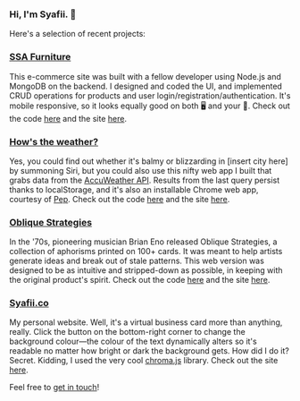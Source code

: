 ### Hi, I'm Syafii. 👋

Here's a selection of recent projects:

<h3><a href="https://ssa-furniture.herokuapp.com" target="_blank">SSA Furniture</a></h3>
  
This e-commerce site was built with a fellow developer using Node.js and MongoDB on the backend. I designed and coded the UI, and implemented CRUD operations for products and user login/registration/authentication. It's mobile responsive, so it looks equally good on both 🖥️ and your 📱. Check out the code <a href="https://github.com/ghsyafii/ssa-furniture" target="_blank">here</a> and the site <a href="https://ssa-furniture.herokuapp.com" target="_blank">here</a>.

<h3><a href="https://wither-the-weather.netlify.app">How's the weather?</a></h3>

Yes, you could find out whether it's balmy or blizzarding in [insert city here] by summoning Siri, but you could also use this nifty web app I built that grabs data from the <a href="https://developer.accuweather.com">AccuWeather API</a>. Results from the last query persist thanks to localStorage, and it's also an installable Chrome web app, courtesy of <a href="https://pep.dev">Pep</a>. Check out the code <a href="https://github.com/ghsyafii/city-weather" target="_blank">here</a> and the site <a href="https://wither-the-weather.netlify.app">here</a>.

<h3><a href="https://ob-strat.netlify.app" target="_blank">Oblique Strategies</a></h1>

In the '70s, pioneering musician Brian Eno released Oblique Strategies, a collection of aphorisms printed on 100+ cards. It was meant to help artists generate ideas and break out of stale patterns. This web version was designed to be as intuitive and stripped-down as possible, in keeping with the original product's spirit. Check out the code <a href="https://github.com/ghsyafii/oblique-strategies" target="_blank">here</a> and the site <a href="https://ob-strat.netlify.app" target="_blank">here</a>.

<h3><a href="https://syafii.co">Syafii.co</a></h3>

My personal website. Well, it's a virtual business card more than anything, really. Click the button on the bottom-right corner to change the background colour—the colour of the text dynamically alters so it's readable no matter how bright or dark the background gets. How did I do it? Secret. Kidding, I used the very cool <a href="https://gka.github.io/chroma.js/">chroma.js</a> library. Check out the site <a href="https://syafii.co">here</a>.

Feel free to <a href="mailto:hey@syafii.co">get in touch</a>!
